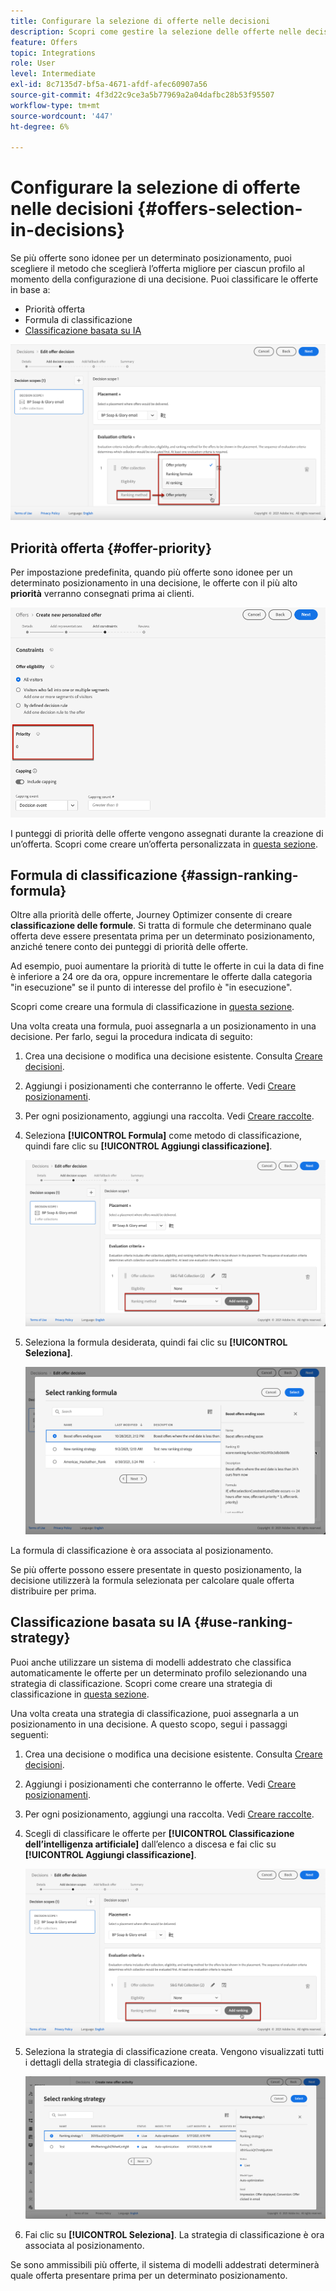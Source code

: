 ```yaml
---
title: Configurare la selezione di offerte nelle decisioni
description: Scopri come gestire la selezione delle offerte nelle decisioni
feature: Offers
topic: Integrations
role: User
level: Intermediate
exl-id: 8c7135d7-bf5a-4671-afdf-afec60907a56
source-git-commit: 4f3d22c9ce3a5b77969a2a04dafbc28b53f95507
workflow-type: tm+mt
source-wordcount: '447'
ht-degree: 6%

---
```


# Configurare la selezione di offerte nelle decisioni {#offers-selection-in-decisions}

Se più offerte sono idonee per un determinato posizionamento, puoi scegliere il metodo che sceglierà l’offerta migliore per ciascun profilo al momento della configurazione di una decisione. Puoi classificare le offerte in base a:
* Priorità offerta
* Formula di classificazione
* [Classificazione basata su IA](#use-ranking-strategy)

![](../assets/offer-rank-by.png)

## Priorità offerta {#offer-priority}

Per impostazione predefinita, quando più offerte sono idonee per un determinato posizionamento in una decisione, le offerte con il più alto **priorità** verranno consegnati prima ai clienti.

![](../assets/offer-priority.png)

I punteggi di priorità delle offerte vengono assegnati durante la creazione di un’offerta. Scopri come creare un’offerta personalizzata in [questa sezione](../offer-library/creating-personalized-offers.md).

## Formula di classificazione {#assign-ranking-formula}

Oltre alla priorità delle offerte, Journey Optimizer consente di creare **classificazione delle formule**. Si tratta di formule che determinano quale offerta deve essere presentata prima per un determinato posizionamento, anziché tenere conto dei punteggi di priorità delle offerte.

Ad esempio, puoi aumentare la priorità di tutte le offerte in cui la data di fine è inferiore a 24 ore da ora, oppure incrementare le offerte dalla categoria &quot;in esecuzione&quot; se il punto di interesse del profilo è &quot;in esecuzione&quot;.

Scopri come creare una formula di classificazione in [questa sezione](../ranking/create-ranking-formulas.md).

Una volta creata una formula, puoi assegnarla a un posizionamento in una decisione. Per farlo, segui la procedura indicata di seguito:

1. Crea una decisione o modifica una decisione esistente. Consulta [Creare decisioni](../offer-activities/create-offer-activities.md).

1. Aggiungi i posizionamenti che conterranno le offerte. Vedi [Creare posizionamenti](../offer-library/creating-placements.md).

1. Per ogni posizionamento, aggiungi una raccolta. Vedi [Creare raccolte](../offer-library/creating-collections.md).

1. Seleziona **[!UICONTROL Formula]** come metodo di classificazione, quindi fare clic su **[!UICONTROL Aggiungi classificazione]**.

   ![](../assets/offer-activity-ranking.png)

1. Seleziona la formula desiderata, quindi fai clic su **[!UICONTROL Seleziona]**.

   ![](../assets/ranking-selection.png)

La formula di classificazione è ora associata al posizionamento.

Se più offerte possono essere presentate in questo posizionamento, la decisione utilizzerà la formula selezionata per calcolare quale offerta distribuire per prima.

## Classificazione basata su IA {#use-ranking-strategy}

<!--If you are an [Adobe Experience Platform](https://experienceleague.adobe.com/docs/experience-platform/landing/home.html){target="_blank"} user leveraging the **Offer Decisioning** application service,-->

Puoi anche utilizzare un sistema di modelli addestrato che classifica automaticamente le offerte per un determinato profilo selezionando una strategia di classificazione. Scopri come creare una strategia di classificazione in [questa sezione](../ranking/create-ranking-strategies.md).

Una volta creata una strategia di classificazione, puoi assegnarla a un posizionamento in una decisione. A questo scopo, segui i passaggi seguenti:

1. Crea una decisione o modifica una decisione esistente. Consulta [Creare decisioni](../offer-activities/create-offer-activities.md).

1. Aggiungi i posizionamenti che conterranno le offerte. Vedi [Creare posizionamenti](../offer-library/creating-placements.md).

1. Per ogni posizionamento, aggiungi una raccolta. Vedi [Creare raccolte](../offer-library/creating-collections.md).

1. Scegli di classificare le offerte per **[!UICONTROL Classificazione dell’intelligenza artificiale]** dall’elenco a discesa e fai clic su **[!UICONTROL Aggiungi classificazione]**.

   ![](../assets/ranking-selection-ai-ranking.png)

1. Seleziona la strategia di classificazione creata. Vengono visualizzati tutti i dettagli della strategia di classificazione.

   ![](../assets/ranking-selection-ai-ranking-selected.png)

1. Fai clic su **[!UICONTROL Seleziona]**. La strategia di classificazione è ora associata al posizionamento.

Se sono ammissibili più offerte, il sistema di modelli addestrati determinerà quale offerta presentare prima per un determinato posizionamento.

